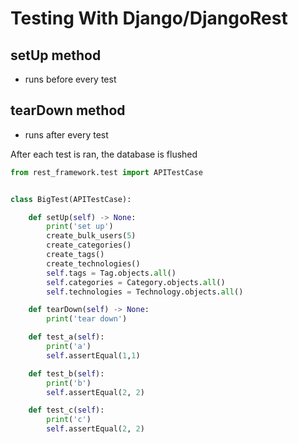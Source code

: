 # Testing With Django/DjangoRest


## setUp method
- runs before every test

## tearDown method
- runs after every test

After each test is ran, the database is flushed


```python
from rest_framework.test import APITestCase


class BigTest(APITestCase):

    def setUp(self) -> None:
        print('set up')
        create_bulk_users(5)
        create_categories()
        create_tags()
        create_technologies()
        self.tags = Tag.objects.all()
        self.categories = Category.objects.all()
        self.technologies = Technology.objects.all()

    def tearDown(self) -> None:
        print('tear down')

    def test_a(self):
        print('a')
        self.assertEqual(1,1)

    def test_b(self):
        print('b')
        self.assertEqual(2, 2)

    def test_c(self):
        print('c')
        self.assertEqual(2, 2)

```